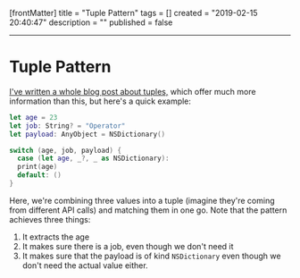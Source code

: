 [frontMatter]
title = "Tuple Pattern"
tags = []
created = "2019-02-15 20:40:47"
description = ""
published = false

---

# Tuple Pattern

[I\'ve written a whole blog post about
tuples,](http://appventure.me/2015/07/19/tuples-swift-advanced-usage-best-practices/)
which offer much more information than this, but here\'s a quick
example:

``` Swift
let age = 23
let job: String? = "Operator"
let payload: AnyObject = NSDictionary()

switch (age, job, payload) {
  case (let age, _?, _ as NSDictionary):
  print(age)
  default: ()
}
```

Here, we\'re combining three values into a tuple (imagine they\'re
coming from different API calls) and matching them in one go. Note that
the pattern achieves three things:

1.  It extracts the age
2.  It makes sure there is a job, even though we don\'t need it
3.  It makes sure that the payload is of kind `NSDictionary` even though
    we don\'t need the actual value either.
